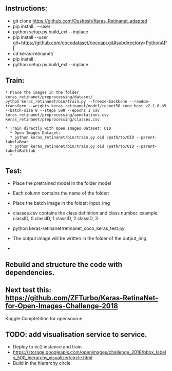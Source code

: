 ## Instructions:
   * git clone https://github.com/Oushesh/Keras_Retinanet_adapted
   * pip install . --user
   * python setup.py build_ext --inplace
   * pip install --user git+https://github.com/cocodataset/cocoapi.git#subdirectory=PythonAPI
   * cd keras-retinanet/
   * pip install .
   * python setup.py build_ext --inplace

## Train:
    * Place the images in the folder keras_retinanet/preprocessing/dataset/
    python keras_retinanet/bin/train.py --freeze-backbone --random-transform --weights keras_retinanet/model/resnet50_coco_best_v2.1.0.h5 --batch-size 8 --steps 500 --epochs 1 csv keras_retinanet/preprocessing/annotations.csv keras_retinanet/preprocessing/classes.csv

    * Train directly with Open Images Dataset: OID
      * Open Images Dataset:  
      * python keras_retinanet/bin/train.py oid /path/to/OID --parent-label=Boat
      * python keras_retinanet/bin/train.py oid /path/to/OID --parent-label=Bathtub
      *
## Test:
   * Place the pretrained model in the folder model
   * Each column contains the name of the folder:    
   * Place the batch image in the folder: input_img
   * classes.csv contains the class definition and class number.
     example:
     classID, 0
     classID, 1
     classID, 2
     classID, 3

   * python keras-retinanet/retinanet_coco_keras_test.py
   * The output image will be written in the folder of the output_img
   * 

## Rebuild and structure the code with dependencies.

## Next test this: https://github.com/ZFTurbo/Keras-RetinaNet-for-Open-Images-Challenge-2018
   Kaggle Comptetition for opensource.

## TODO: add visualisation service to service.

* Deploy to ec2 instance and train.
* https://storage.googleapis.com/openimages/challenge_2018/bbox_labels_500_hierarchy_visualizer/circle.html
* Build in the hierarchy circle
